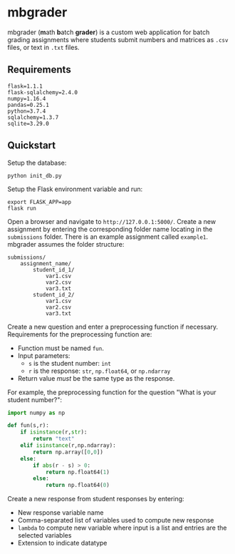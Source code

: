 # mbgrader

mbgrader (**m**ath **b**atch **grader**) is a custom web application for batch grading assignments where students submit numbers and matrices as `.csv` files, or text in `.txt` files.

## Requirements

```
flask=1.1.1
flask-sqlalchemy=2.4.0
numpy=1.16.4
pandas=0.25.1
python=3.7.4
sqlalchemy=1.3.7
sqlite=3.29.0
```

## Quickstart

Setup the database:

```
python init_db.py
```

Setup the Flask environment variable and run:

```
export FLASK_APP=app
flask run
```

Open a browser and navigate to `http://127.0.0.1:5000/`. Create a new assignment by entering the corresponding folder name locating in the `submissions` folder. There is an example assignment called `example1`. mbgrader assumes the folder structure:

```
submissions/
    assignment_name/
        student_id_1/
            var1.csv
            var2.csv
            var3.txt
        student_id_2/
            var1.csv
            var2.csv
            var3.txt
```

Create a new question and enter a preprocessing function if necessary. Requirements for the preprocessing function are:

* Function must be named `fun`.
* Input parameters:
  * `s` is the student number: `int`
  * `r` is the response: `str`, `np.float64`, or `np.ndarray`
* Return value *must* be the same type as the response.

For example, the preprocessing function for the question "What is your student number?":

```python
import numpy as np

def fun(s,r):
    if isinstance(r,str):
        return "text"
    elif isinstance(r,np.ndarray):
        return np.array([0,0])
    else:
        if abs(r - s) > 0:
            return np.float64(1)
        else:
            return np.float64(0)
```

Create a new response from student responses by entering:

* New response variable name
* Comma-separated list of variables used to compute new response
* `lambda` to compute new variable where input is a list and entries are the selected variables
* Extension to indicate datatype
